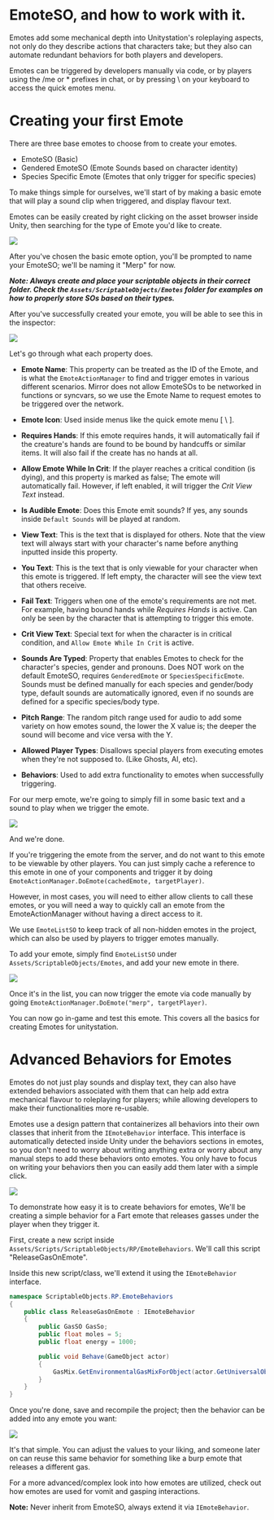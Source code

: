 # EmoteSO, and how to work with it.

Emotes add some mechanical depth into Unitystation's roleplaying aspects, not only do they describe actions that characters take; but they also can automate redundant behaviors for both players and developers.


Emotes can be triggered by developers manually via code, or by players using the /me or * prefixes in chat, or by pressing \ on your keyboard to access the quick emotes menu.

# Creating your first Emote

There are three base emotes to choose from to create your emotes.

- EmoteSO (Basic)
- Gendered EmoteSO (Emote Sounds based on character identity)
- Species Specific Emote (Emotes that only trigger for specific species)

To make things simple for ourselves, we'll start of by making a basic emote that will play a sound clip when triggered, and display flavour text.

Emotes can be easily created by right clicking on the asset browser inside Unity, then searching for the type of Emote you'd like to create.

![](/assets/images/EmoteSO/CreateBasicEmote.png)

After you've chosen the basic emote option, you'll be prompted to name your EmoteSO; we'll be naming it "Merp" for now.

***Note: Always create and place your scriptable objects in their correct folder. Check the `Assets/ScriptableObjects/Emotes` folder for examples on how to properly store SOs based on their types.***

After you've successfully created your emote, you will be able to see this in the inspector:

![](/assets/images/EmoteSO/newExample.png)

Let's go through what each property does.

- **Emote Name**:
  This property can be treated as the ID of the Emote, and is what the `EmoteActionManager` to find and trigger emotes in various different scenarios. Mirror does not allow EmoteSOs to be networked in functions or syncvars, so we use the Emote Name to request emotes to be triggered over the network. 

- **Emote Icon**:
  Used inside menus like the quick emote menu [ \ ].

- **Requires Hands**:
  If this emote requires hands, it will automatically fail if the creature's hands are found to be bound by handcuffs or similar items. It will also fail if the create has no hands at all.

- **Allow Emote While In Crit**:
  If the player reaches a critical condition (is dying), and this property is marked as false; The emote will automatically fail. However, if left enabled, it will trigger the *Crit View Text* instead.

- **Is Audible Emote**:
  Does this Emote emit sounds? If yes, any sounds inside `Default Sounds` will be played at random.

- **View Text**:
  This is the text that is displayed for others. Note that the view text will always start with your character's name before anything inputted inside this property.

- **You Text**:
  This is the text that is only viewable for your character when this emote is triggered. If left empty, the character will see the view text that others receive.

- **Fail Text**:
  Triggers when one of the emote's requirements are not met. For example, having bound hands while *Requires Hands* is active. Can only be seen by the character that is attempting to trigger this emote.

- **Crit View Text**:
  Special text for when the character is in critical condition, and `Allow Emote While In Crit` is active.

- **Sounds Are Typed**:
  Property that enables Emotes to check for the character's species, gender and pronouns. Does NOT work on the default EmoteSO, requires `GenderedEmote` or `SpeciesSpecificEmote`. Sounds must be defined manually for each species and gender/body type, default sounds are automatically ignored, even if no sounds are defined for a specific species/body type.

- **Pitch Range**:
  The random pitch range used for audio to add some variety on how emotes sound, the lower the X value is; the deeper the sound will become and vice versa with the Y.

- **Allowed Player Types**:
  Disallows special players from executing emotes when they're not supposed to. (Like Ghosts, AI, etc).

- **Behaviors**:
  Used to add extra functionality to emotes when successfully triggering.


For our merp emote, we're going to simply fill in some basic text and a sound to play when we trigger the emote.

![](/assets/images/EmoteSO/merp.png)

And we're done.

If you're triggering the emote from the server, and do not want to this emote to be viewable by other players. You can just simply cache a reference to this emote in one of your components and trigger it by doing `EmoteActionManager.DoEmote(cachedEmote, targetPlayer)`.

However, in most cases, you will need to either allow clients to call these emotes, or you will need a way to quickly call an emote from the EmoteActionManager without having a direct access to it.

We use `EmoteListSO` to keep track of all non-hidden emotes in the project, which can also be used by players to trigger emotes manually.

To add your emote, simply find `EmoteListSO` under `Assets/ScriptableObjects/Emotes`, and add your new emote in there.

![](/assets/images/EmoteSO/EmoteSOList.png)

Once it's in the list, you can now trigger the emote via code manually by going `EmoteActionManager.DoEmote("merp", targetPlayer)`.

You can now go in-game and test this emote. This covers all the basics for creating Emotes for unitystation.


# Advanced Behaviors for Emotes

Emotes do not just play sounds and display text, they can also have extended behaviors associated with them that can help add extra mechanical flavour to roleplaying for players; while allowing developers to make their functionalities more re-usable.

Emotes use a design pattern that containerizes all behaviors into their own classes that inherit from the `IEmoteBehavior` interface. This interface is automatically detected inside Unity under the behaviors sections in emotes, so you don't need to worry about writing anything extra or worry about any manual steps to add these behaviors onto emotes. You only have to focus on writing your behaviors then you can easily add them later with a simple click.

![](/assets/images/EmoteSO/behaviors.png)

To demonstrate how easy it is to create behaviors for emotes, We'll be creating a simple behavior for a Fart emote that releases gasses under the player when they trigger it.

First, create a new script inside `Assets/Scripts/ScriptableObjects/RP/EmoteBehaviors`. We'll call this script "ReleaseGasOnEmote".

Inside this new script/class, we'll extend it using the `IEmoteBehavior` interface.

```cs
namespace ScriptableObjects.RP.EmoteBehaviors
{
	public class ReleaseGasOnEmote : IEmoteBehavior
	{
		public GasSO GasSo;
		public float moles = 5;
		public float energy = 1000;

		public void Behave(GameObject actor)
		{
			GasMix.GetEnvironmentalGasMixForObject(actor.GetUniversalObjectPhysics()).AddGas(GasSo, moles, energy);
		}
	}
}
```

Once you're done, save and recompile the project; then the behavior can be added into any emote you want:

![](/assets/images/EmoteSO/fart.png)

It's that simple. You can adjust the values to your liking, and someone later on can reuse this same behavior for something like a burp emote that releases a different gas.


For a more advanced/complex look into how emotes are utilized, check out how emotes are used for vomit and gasping interactions.

**Note:** Never inherit from EmoteSO, always extend it via `IEmoteBehavior`. 